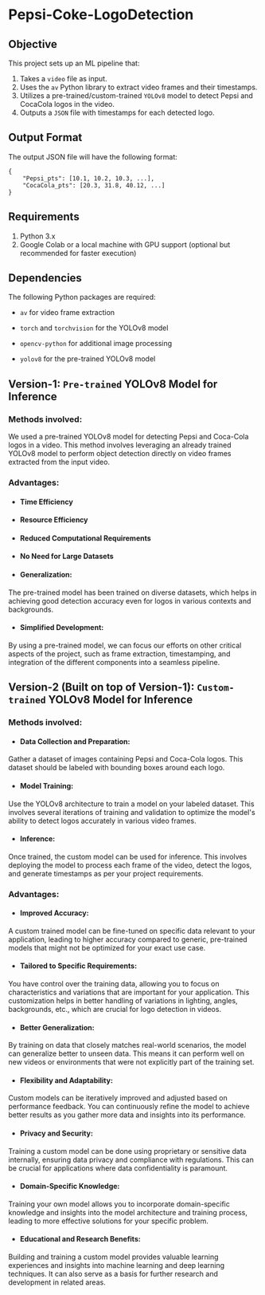 # Pepsi-Coke-LogoDetection

## Objective
This project sets up an ML pipeline that:
1. Takes a ```video``` file as input.
2.  Uses the ```av``` Python library to extract video frames and their timestamps.
3. Utilizes a pre-trained/custom-trained ```YOLOv8``` model to detect Pepsi and CocaCola logos in the video.
4. Outputs a ```JSON``` file with timestamps for each detected logo.

## Output Format
The output JSON file will have the following format:
```
{
    "Pepsi_pts": [10.1, 10.2, 10.3, ...],
    "CocaCola_pts": [20.3, 31.8, 40.12, ...]
}
```

## Requirements
1. Python 3.x
2. Google Colab or a local machine with GPU support (optional but recommended for faster execution)


## Dependencies
The following Python packages are required:

- ```av``` for video frame extraction
  
- ```torch``` and ```torchvision``` for the YOLOv8 model
  
- ```opencv-python``` for additional image processing

- ```yolov8``` for the pre-trained YOLOv8 model


## Version-1: ```Pre-trained``` YOLOv8 Model for Inference

### Methods involved:
We used a pre-trained YOLOv8 model for detecting Pepsi and Coca-Cola logos in a video. This method involves leveraging an already trained YOLOv8 model to perform object detection directly on video frames extracted from the input video.

### Advantages:

- #### Time Efficiency
- #### Resource Efficiency
- #### Reduced Computational Requirements
- #### No Need for Large Datasets
- #### Generalization:
The pre-trained model has been trained on diverse datasets, which helps in achieving good detection accuracy even for logos in various contexts and backgrounds.
- #### Simplified Development:
By using a pre-trained model, we can focus our efforts on other critical aspects of the project, such as frame extraction, timestamping, and integration of the different components into a seamless pipeline.


## Version-2 (Built on top of Version-1):  ```Custom-trained``` YOLOv8 Model for Inference

### Methods involved:
- #### Data Collection and Preparation:
Gather a dataset of images containing Pepsi and Coca-Cola logos. This dataset should be labeled with bounding boxes around each logo.
- #### Model Training:
Use the YOLOv8 architecture to train a model on your labeled dataset. This involves several iterations of training and validation to optimize the model's ability to detect logos accurately in various video frames.
- #### Inference:
Once trained, the custom model can be used for inference. This involves deploying the model to process each frame of the video, detect the logos, and generate timestamps as per your project requirements.

### Advantages:
- #### Improved Accuracy:
A custom trained model can be fine-tuned on specific data relevant to your application, leading to higher accuracy compared to generic, pre-trained models that might not be optimized for your exact use case.
- #### Tailored to Specific Requirements:
You have control over the training data, allowing you to focus on characteristics and variations that are important for your application. This customization helps in better handling of variations in lighting, angles, backgrounds, etc., which are crucial for logo detection in videos.
- #### Better Generalization:
By training on data that closely matches real-world scenarios, the model can generalize better to unseen data. This means it can perform well on new videos or environments that were not explicitly part of the training set.
- #### Flexibility and Adaptability:
Custom models can be iteratively improved and adjusted based on performance feedback. You can continuously refine the model to achieve better results as you gather more data and insights into its performance.
- #### Privacy and Security:
Training a custom model can be done using proprietary or sensitive data internally, ensuring data privacy and compliance with regulations. This can be crucial for applications where data confidentiality is paramount.
- #### Domain-Specific Knowledge:
Training your own model allows you to incorporate domain-specific knowledge and insights into the model architecture and training process, leading to more effective solutions for your specific problem.
- #### Educational and Research Benefits:
Building and training a custom model provides valuable learning experiences and insights into machine learning and deep learning techniques. It can also serve as a basis for further research and development in related areas.
